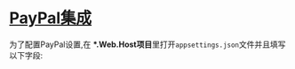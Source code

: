 # [PayPal集成](https://docs.aspnetzero.com/en/aspnet-core-angular/latest/Features-Angular-Subscription-PayPal-Integration)

为了配置PayPal设置,在 **\*.Web.Host项目**里打开`appsettings.json`文件并且填写以下字段:
